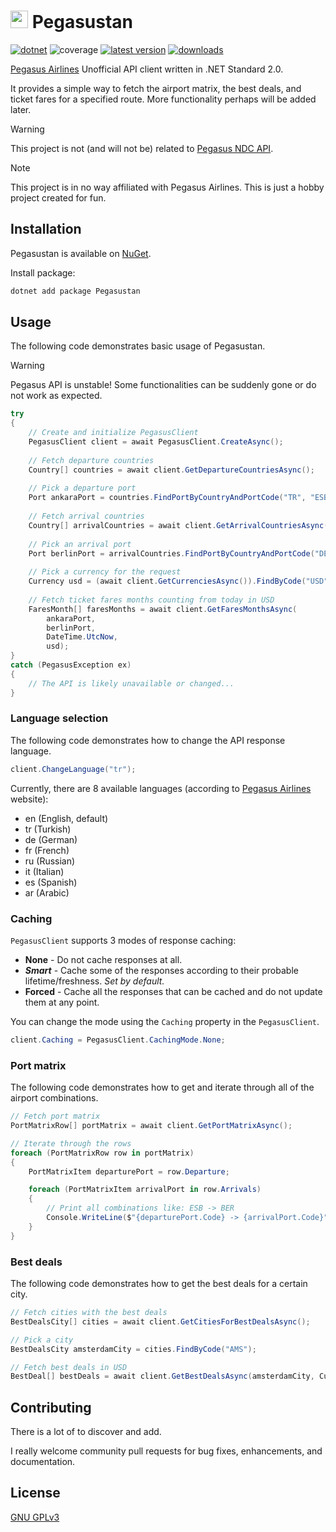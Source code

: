 # <img alt="✈️" src="./Pegasustan/icon.png" width="28"/> Pegasustan
[![dotnet](https://img.shields.io/badge/-.NET%20Standard%202.0-5C2D91?style=for-the-badge)](https://dotnet.microsoft.com/) ![coverage](https://img.shields.io/endpoint?style=for-the-badge&url=https://gist.githubusercontent.com/sirdx/c5863732428307b2ae506253d409f5d7/raw/code-coverage.json) [![latest version](https://img.shields.io/nuget/v/Pegasustan?style=for-the-badge)](https://www.nuget.org/packages/Pegasustan) [![downloads](https://img.shields.io/nuget/dt/Pegasustan?style=for-the-badge)](https://www.nuget.org/packages/Pegasustan)

[Pegasus Airlines](https://www.flypgs.com/) Unofficial API client written in .NET Standard 2.0.

It provides a simple way to fetch the airport matrix, the best deals, and ticket fares for a specified route. More functionality perhaps will be added later.

> [!Warning]
> This project is not (and will not be) related to [Pegasus NDC API](https://devportal.flypgs.com/).

> [!Note]
> This project is in no way affiliated with Pegasus Airlines. This is just a hobby project created for fun.

## Installation
Pegasustan is available on [NuGet](https://www.nuget.org/packages/Pegasustan).

Install package:

```bash
dotnet add package Pegasustan
```

## Usage
The following code demonstrates basic usage of Pegasustan.

> [!Warning]
> Pegasus API is unstable! Some functionalities can be suddenly gone or do not work as expected.

```csharp
try 
{
    // Create and initialize PegasusClient
    PegasusClient client = await PegasusClient.CreateAsync();
    
    // Fetch departure countries
    Country[] countries = await client.GetDepartureCountriesAsync();
    
    // Pick a departure port
    Port ankaraPort = countries.FindPortByCountryAndPortCode("TR", "ESB");
    
    // Fetch arrival countries
    Country[] arrivalCountries = await client.GetArrivalCountriesAsync(ankaraPort);
    
    // Pick an arrival port
    Port berlinPort = arrivalCountries.FindPortByCountryAndPortCode("DE", "BER");
    
    // Pick a currency for the request
    Currency usd = (await client.GetCurrenciesAsync()).FindByCode("USD");
    
    // Fetch ticket fares months counting from today in USD
    FaresMonth[] faresMonths = await client.GetFaresMonthsAsync(
        ankaraPort, 
        berlinPort, 
        DateTime.UtcNow, 
        usd);
}
catch (PegasusException ex)
{
    // The API is likely unavailable or changed...
}
```

### Language selection
The following code demonstrates how to change the API response language.

```csharp
client.ChangeLanguage("tr");
```

Currently, there are 8 available languages (according to [Pegasus Airlines](https://www.flypgs.com/) website):
- en (English, default)
- tr (Turkish)
- de (German)
- fr (French)
- ru (Russian)
- it (Italian)
- es (Spanish)
- ar (Arabic)

### Caching
`PegasusClient` supports 3 modes of response caching:
- **None** - Do not cache responses at all.
- **_Smart_** - Cache some of the responses according to their probable lifetime/freshness. _Set by default._
- **Forced** - Cache all the responses that can be cached and do not update them at any point.

You can change the mode using the `Caching` property in the `PegasusClient`.

```csharp
client.Caching = PegasusClient.CachingMode.None;
```

### Port matrix
The following code demonstrates how to get and iterate through all of the airport combinations.

```csharp
// Fetch port matrix
PortMatrixRow[] portMatrix = await client.GetPortMatrixAsync();

// Iterate through the rows
foreach (PortMatrixRow row in portMatrix)
{
    PortMatrixItem departurePort = row.Departure;

    foreach (PortMatrixItem arrivalPort in row.Arrivals)
    {
        // Print all combinations like: ESB -> BER
        Console.WriteLine($"{departurePort.Code} -> {arrivalPort.Code}");
    }
}
```

### Best deals
The following code demonstrates how to get the best deals for a certain city.

```csharp
// Fetch cities with the best deals
BestDealsCity[] cities = await client.GetCitiesForBestDealsAsync();

// Pick a city
BestDealsCity amsterdamCity = cities.FindByCode("AMS");

// Fetch best deals in USD
BestDeal[] bestDeals = await client.GetBestDealsAsync(amsterdamCity, Currency.Dollar);
```

## Contributing
There is a lot of to discover and add.

I really welcome community pull requests for bug fixes, enhancements, and documentation.

## License
[GNU GPLv3](LICENSE.txt)
